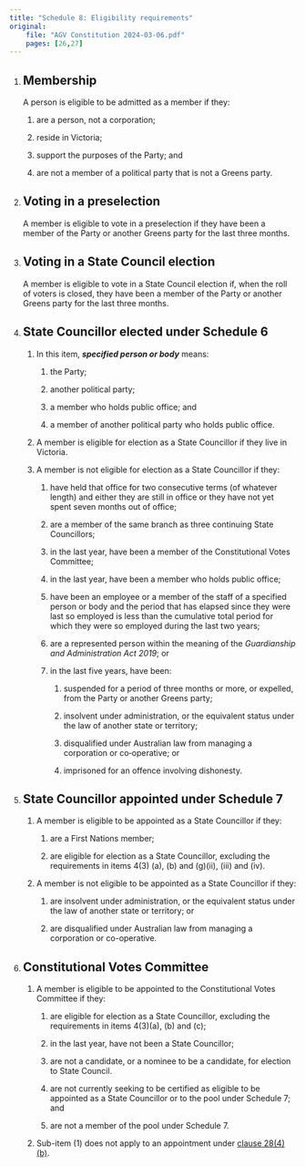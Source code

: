 ```yaml
---
title: "Schedule 8: Eligibility requirements"
original:
    file: "AGV Constitution 2024-03-06.pdf"
    pages: [26,27]
---
```


1. ## Membership

    A person is eligible to be admitted as a member if they:

    1.  are a person, not a corporation;

    2.  reside in Victoria;

    3.  support the purposes of the Party; and

    4.  are not a member of a political party that is not a Greens party.



2. ## Voting in a preselection

    A member is eligible to vote in a preselection if they have been a member of the Party or another Greens party for the last three months.

3. ## Voting in a State Council election

    A member is eligible to vote in a State Council election if, when the roll of voters is closed, they have been a member of the Party or another Greens party for the last three months.

4. ## State Councillor elected under Schedule 6

    1.  In this item, ***specified person or body*** means:

        <subclause-letters>

        1.  the Party;

        2.  another political party;

        3.  a member who holds public office; and

        4.  a member of another political party who holds public office.

        </subclause-letters>

    2.  A member is eligible for election as a State Councillor if they live in Victoria.

    3.  A member is not eligible for election as a State Councillor if
        they:

        <subclause-letters>

        1.  have held that office for two consecutive terms (of whatever
            length) and either they are still in office or they have not
            yet spent seven months out of office;

        2.  are a member of the same branch as three continuing State
            Councillors;

        3.  in the last year, have been a member of the Constitutional
            Votes Committee;

        4.  in the last year, have been a member who holds public
            office;

        5.  have been an employee or a member of the staff of a
            specified person or body and the period that has elapsed
            since they were last so employed is less than the cumulative
            total period for which they were so employed during the last
            two years;

        6.  are a represented person within the meaning of the
            *Guardianship and Administration Act 2019*; or

        7.  in the last five years, have been:

            1.  suspended for a period of three months or more, or
                expelled, from the Party or another Greens party;

            2.  insolvent under administration, or the equivalent status
                under the law of another state or territory;

            3.  disqualified under Australian law from managing a
                corporation or co‑operative; or

            4.  imprisoned for an offence involving dishonesty.

        </subclause-letters>

5. ## State Councillor appointed under Schedule 7

    1.  A member is eligible to be appointed as a State Councillor if they:

        <subclause-letters>

        1.  are a First Nations member;

        2.  are eligible for election as a State Councillor, excluding the requirements in items 4(3) (a), (b) and (g)(ii), (iii) and (iv).

        </subclause-letters>

    2.  A member is not eligible to be appointed as a State Councillor if they:

        <subclause-letters>

        1.  are insolvent under administration, or the equivalent status under the law of another state or territory; or

        2.   are disqualified under Australian law from managing a corporation or co-operative.

        </subclause-letters>




6. ## Constitutional Votes Committee

    1.  A member is eligible to be appointed to the Constitutional Votes
        Committee if they:

        <subclause-letters>

        1.  are eligible for election as a State Councillor, excluding the requirements in items 4(3)(a), (b) and (c);

        2.  in the last year, have not been a State Councillor;

        3.  are not a candidate, or a nominee to be a candidate, for
            election to State Council.

        4. are not currently seeking to be certified as eligible to be appointed as a State Councillor or to the pool under Schedule 7; and

        5. are not a member of the pool under Schedule 7.

        </subclause-letters>

    2.  Sub-item (1) does not apply to an appointment under
        [clause 28(4)(b)](./04-constitutional-votes-committee.md#28.4.b).


